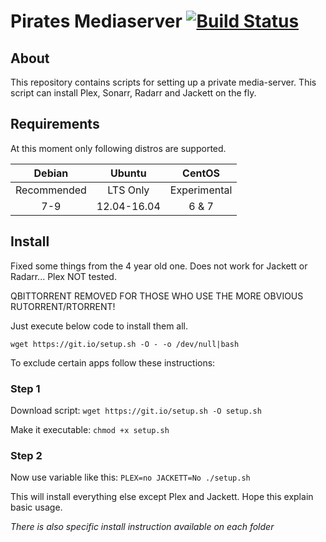 # Pirates Mediaserver [![Build Status](https://travis-ci.org/sayem314/pirates-mediaserver.svg?branch=master)](https://travis-ci.org/sayem314/pirates-mediaserver)

## About

This repository contains scripts for setting up a private media-server. This script can install Plex, Sonarr, Radarr and Jackett on the fly.

## Requirements

At this moment only following distros are supported.

|   Debian    |   Ubuntu    |    CentOS    |
| :---------: | :---------: | :----------: |
| Recommended |  LTS Only   | Experimental |
|     7-9     | 12.04-16.04 |    6 & 7     |

## Install

Fixed some things from the 4 year old one. Does not work for Jackett or Radarr... Plex NOT tested.

QBITTORRENT REMOVED FOR THOSE WHO USE THE MORE OBVIOUS RUTORRENT/RTORRENT! 

Just execute below code to install them all.

`wget https://git.io/setup.sh -O - -o /dev/null|bash`

To exclude certain apps follow these instructions:

### Step 1

Download script: `wget https://git.io/setup.sh -O setup.sh`

Make it executable: `chmod +x setup.sh`

### Step 2

Now use variable like this: `PLEX=no JACKETT=No ./setup.sh`

This will install everything else except Plex and Jackett. Hope this explain basic usage.

_There is also specific install instruction available on each folder_

